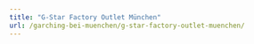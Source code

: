 ```yaml
---
title: "G-Star Factory Outlet München"
url: /garching-bei-muenchen/g-star-factory-outlet-muenchen/
---
```

